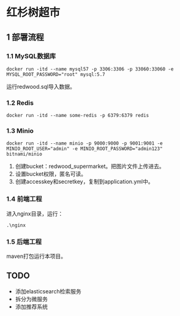 # 红杉树超市

## 1 部署流程

### 1.1 MySQL数据库
```shell
docker run -itd --name mysql57 -p 3306:3306 -p 33060:33060 -e MYSQL_ROOT_PASSWORD="root" mysql:5.7
```
运行redwood.sql导入数据。
### 1.2 Redis
```shell
docker run -itd --name some-redis -p 6379:6379 redis
```

### 1.3 Minio
```shell
docker run -itd --name minio -p 9000:9000 -p 9001:9001 -e MINIO_ROOT_USER="admin" -e MINIO_ROOT_PASSWORD="admin123" bitnami/minio
```
1. 创建bucket：redwood_supermarket。把图片文件上传进去。
2. 设置bucket权限，匿名可读。
3. 创建accesskey和secretkey，复制到application.yml中。

### 1.4 前端工程
进入nginx目录，运行：
```shell
.\nginx
```

### 1.5 后端工程
maven打包运行本项目。

## TODO
- 添加elasticsearch检索服务
- 拆分为微服务
- 添加推荐系统
